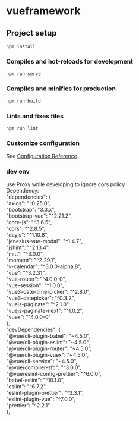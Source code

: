 # vueframework

## Project setup
```
npm install
```

### Compiles and hot-reloads for development
```
npm run serve
```

### Compiles and minifies for production
```
npm run build
```

### Lints and fixes files
```
npm run lint
```

### Customize configuration
See [Configuration Reference](https://cli.vuejs.org/config/).

### dev env
use Proxy while developing to ignore cors policy  
Dependency:   
"dependencies": {  
    "axios": "^0.25.0",  
    "bootstrap": "3.3.x",  
    "bootstrap-vue": "^2.21.2",  
    "core-js": "^3.6.5",  
    "cors": "^2.8.5",  
    "dayjs": "^1.10.8",  
    "jenesius-vue-modal": "^1.4.7",  
    "jshint": "^2.13.4",  
    "mitt": "^3.0.0",  
    "moment": "^2.29.1",  
    "v-calendar": "^3.0.0-alpha.8",  
    "vue": "^3.2.31",  
    "vue-router": "^4.0.0-0",  
    "vue-session": "^1.0.0",  
    "vue3-date-time-picker": "^2.8.0",  
    "vue3-datepicker": "^0.3.2",  
    "vuejs-paginate": "^2.1.0",  
    "vuejs-paginate-next": "^1.0.2",  
    "vuex": "^4.0.0-0"  
  },  
  "devDependencies": {  
    "@vue/cli-plugin-babel": "~4.5.0",  
    "@vue/cli-plugin-eslint": "~4.5.0",  
    "@vue/cli-plugin-router": "~4.5.0",  
    "@vue/cli-plugin-vuex": "~4.5.0",  
    "@vue/cli-service": "~4.5.0",  
    "@vue/compiler-sfc": "^3.0.0",  
    "@vue/eslint-config-prettier": "^6.0.0",  
    "babel-eslint": "^10.1.0",  
    "eslint": "^6.7.2",  
    "eslint-plugin-prettier": "^3.3.1",  
    "eslint-plugin-vue": "^7.0.0",  
    "prettier": "^2.2.1"  
  },  
